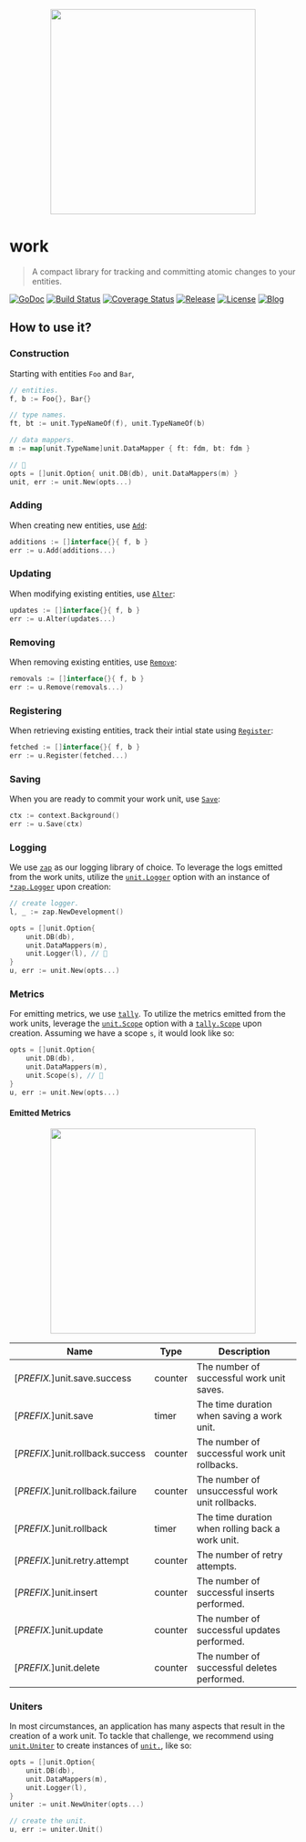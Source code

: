<p align="center"><img src="https://user-images.githubusercontent.com/5921929/73911149-1dad9280-4866-11ea-8818-fed1cd49e8b1.png" width="360"></p>

# work
> A compact library for tracking and committing atomic changes to your entities.

[![GoDoc][doc-img]][doc] [![Build Status][ci-img]][ci]
[![Coverage Status][coverage-img]][coverage] [![Release][release-img]][release]
[![License][license-img]][license] [![Blog][blog-img]][blog]

## How to use it?

### Construction

Starting with entities `Foo` and `Bar`,
```go
// entities.
f, b := Foo{}, Bar{}

// type names.
ft, bt := unit.TypeNameOf(f), unit.TypeNameOf(b)

// data mappers.
m := map[unit.TypeName]unit.DataMapper { ft: fdm, bt: fdm }

// 🎉
opts = []unit.Option{ unit.DB(db), unit.DataMappers(m) }
unit, err := unit.New(opts...)
```

### Adding
When creating new entities, use [`Add`][unit-doc]:
```go
additions := []interface{}{ f, b }
err := u.Add(additions...)
```

### Updating
When modifying existing entities, use [`Alter`][unit-doc]:
```go
updates := []interface{}{ f, b }
err := u.Alter(updates...)
```

### Removing
When removing existing entities, use [`Remove`][unit-doc]:
```go
removals := []interface{}{ f, b }
err := u.Remove(removals...)
```

### Registering 
When retrieving existing entities, track their intial state using
[`Register`][unit-doc]:
```go
fetched := []interface{}{ f, b }
err := u.Register(fetched...)
```

### Saving
When you are ready to commit your work unit, use [`Save`][unit-doc]:
```go
ctx := context.Background()
err := u.Save(ctx)
```

### Logging
We use [`zap`][zap] as our logging library of choice. To leverage the logs
emitted from the work units, utilize the [`unit.Logger`][unit-logger-doc]
option with an instance of [`*zap.Logger`][logger-doc] upon creation:
```go
// create logger.
l, _ := zap.NewDevelopment()

opts = []unit.Option{
	unit.DB(db),
	unit.DataMappers(m),
	unit.Logger(l), // 🎉
}
u, err := unit.New(opts...)
```

### Metrics
For emitting metrics, we use [`tally`][tally]. To utilize the metrics emitted
from the work units, leverage the [`unit.Scope`][unit-scope-doc] option
with a [`tally.Scope`][scope-doc] upon creation. Assuming we have a
scope `s`, it would look like so:
```go
opts = []unit.Option{
	unit.DB(db),
	unit.DataMappers(m),
	unit.Scope(s), // 🎉
}
u, err := unit.New(opts...)
```

#### Emitted Metrics

<p align="center"><img src="https://user-images.githubusercontent.com/5921929/106403546-191daa80-63e4-11eb-98b5-6b5d1989bacb.gif" width="360"></p>

| Name                             | Type    | Description                                      |
| -------------------------------- | ------- | ------------------------------------------------ |
| [_PREFIX._]unit.save.success     | counter | The number of successful work unit saves.        |
| [_PREFIX._]unit.save             | timer   | The time duration when saving a work unit.       |
| [_PREFIX._]unit.rollback.success | counter | The number of successful work unit rollbacks.    |
| [_PREFIX._]unit.rollback.failure | counter | The number of unsuccessful work unit rollbacks.  |
| [_PREFIX._]unit.rollback         | timer   | The time duration when rolling back a work unit. |
| [_PREFIX._]unit.retry.attempt    | counter | The number of retry attempts.                    |
| [_PREFIX._]unit.insert           | counter | The number of successful inserts performed.      |
| [_PREFIX._]unit.update           | counter | The number of successful updates performed.      |
| [_PREFIX._]unit.delete           | counter | The number of successful deletes performed.      |

### Uniters
In most circumstances, an application has many aspects that result in the
creation of a work unit. To tackle that challenge, we recommend using
[`unit.Uniter`][uniter-doc] to create instances of [`unit.`][unit-doc],
like so:
```go
opts = []unit.Option{
	unit.DB(db),
	unit.DataMappers(m),
	unit.Logger(l),
}
uniter := unit.NewUniter(opts...)

// create the unit.
u, err := uniter.Unit()
```

[uow]: https://martinfowler.com/eaaCatalog/unitOfWork.html
[sql-data-mapper-doc]: https://godoc.org/github.com/freerware/work#SQLDataMapper
[data-mapper-doc]: https://godoc.org/github.com/freerware/work#DataMapper
[db-doc]: https://golang.org/pkg/database/sql/#DB
[unit-doc]: https://godoc.org/github.com/freerware/work#Unit
[zap]: https://github.com/uber-go/zap
[tally]: https://github.com/uber-go/tally
[logger-doc]: https://godoc.org/go.uber.org/zap#Logger
[scope-doc]: https://godoc.org/github.com/uber-go/tally#Scope
[uniter-doc]: https://godoc.org/github.com/freerware/work#Uniter
[unit-logger-doc]: https://godoc.org/github.com/freerware/work#pkg-variables
[unit-scope-doc]: https://godoc.org/github.com/freerware/work#pkg-variables
[modules-doc]: https://golang.org/doc/go1.11#modules
[modules-wiki]: https://github.com/golang/go/wiki/Modules#releasing-modules-v2-or-higher
[modules-release]: https://github.com/freerware/work/releases/tag/v3.0.0
[dep]: https://golang.github.io/dep/
[contributing]: https://github.com/freerware/work/blob/master/CONTRIBUTING.md
[apache-license]: https://github.com/freerware/work/blob/master/LICENSE.txt
[code-of-conduct]: https://github.com/freerware/work/blob/master/CODE_OF_CONDUCT.md
[doc-img]: https://godoc.org/github.com/freerware/work?status.svg
[doc]: https://godoc.org/github.com/freerware/work
[ci-img]: https://travis-ci.org/freerware/work.svg?branch=master
[ci]: https://travis-ci.org/freerware/work
[coverage-img]: https://coveralls.io/repos/github/freerware/work/badge.svg?branch=master
[coverage]: https://coveralls.io/github/freerware/work?branch=master
[license]: https://opensource.org/licenses/Apache-2.0
[license-img]: https://img.shields.io/badge/License-Apache%202.0-blue.svg
[release]: https://github.com/freerware/work/releases
[release-img]: https://img.shields.io/github/tag/freerware/work.svg?label=version
[blog]: https://medium.com/@freerjm/work-units-ec2da48cf574
[blog-img]: https://img.shields.io/badge/blog-medium-lightgrey
